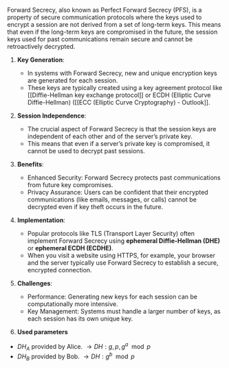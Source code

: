 Forward Secrecy, also known as Perfect Forward Secrecy (PFS), is a property of secure communication protocols where the keys used to encrypt a session are not derived from a set of long-term keys. This means that even if the long-term keys are compromised in the future, the session keys used for past communications remain secure and cannot be retroactively decrypted.

1. **Key Generation**:
   - In systems with Forward Secrecy, new and unique encryption keys are generated for each session.
   - These keys are typically created using a key agreement protocol like [[Diffie-Hellman key exchange protocol]] or ECDH (Elliptic Curve Diffie-Hellman) ([[ECC (Elliptic Curve Cryptography) - Outlook]].

2. **Session Independence**:
   - The crucial aspect of Forward Secrecy is that the session keys are independent of each other and of the server’s private key.
   - This means that even if a server’s private key is compromised, it cannot be used to decrypt past sessions.

3. **Benefits**:
   - Enhanced Security: Forward Secrecy protects past communications from future key compromises.
   - Privacy Assurance: Users can be confident that their encrypted communications (like emails, messages, or calls) cannot be decrypted even if key theft occurs in the future.

4. **Implementation**:
   - Popular protocols like TLS (Transport Layer Security) often implement Forward Secrecy using **ephemeral Diffie-Hellman (DHE)** or **ephemeral ECDH (ECDHE)**.
   - When you visit a website using HTTPS, for example, your browser and the server typically use Forward Secrecy to establish a secure, encrypted connection.

5. **Challenges**:
   - Performance: Generating new keys for each session can be computationally more intensive.
   - Key Management: Systems must handle a larger number of keys, as each session has its own unique key.

6. **Used parameters**
- $DH_A$ provided by Alice. $\rightarrow DH: g,p,g^a\mod p$
- $DH_B$ provided by Bob. $\rightarrow DH:g^b\mod p$
